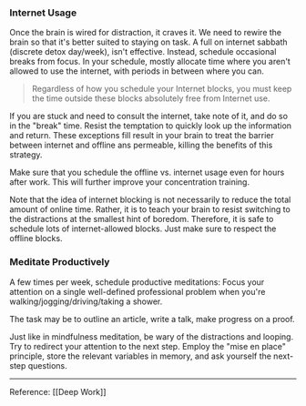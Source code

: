 ### Internet Usage

Once the brain is wired for distraction, it craves it. We need to rewire the brain so that it's better suited to staying on task. A full on internet sabbath (discrete detox day/week), isn't effective. Instead, schedule occasional breaks from focus. In your schedule, mostly allocate time where you aren't allowed to use the internet, with periods in between where you can.

> Regardless of how you schedule your Internet blocks, you must keep the time outside these blocks absolutely free from Internet use.

If you are stuck and need to consult the internet, take note of it, and do so in the "break" time. Resist the temptation to quickly look up the information and return. These exceptions fill result in your brain to treat the barrier between internet and offline ans permeable, killing the benefits of this strategy.

Make sure that you schedule the offline vs. internet usage even for hours after work. This will further improve your concentration training.

Note that the idea of internet blocking is not necessarily to reduce the total amount of online time. Rather, it is to teach your brain to resist switching to the distractions at the smallest hint of boredom. Therefore, it is safe to schedule lots of internet-allowed blocks. Just make sure to respect the offline blocks. 

### Meditate Productively

A few times per week, schedule productive meditations: Focus your attention on a single well-defined professional problem when you're walking/jogging/driving/taking a shower.

The task may be to outline an article, write a talk, make progress on a proof.

Just like in mindfulness meditation, be wary of the distractions and looping. Try to redirect your attention to the next step. Employ the "mise en place" principle, store the relevant variables in memory, and ask yourself the next-step questions.

---

Reference: [[Deep Work]]